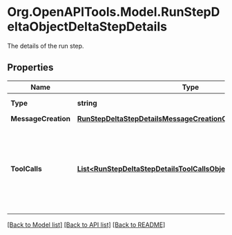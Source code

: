 # Org.OpenAPITools.Model.RunStepDeltaObjectDeltaStepDetails
The details of the run step.

## Properties

Name | Type | Description | Notes
------------ | ------------- | ------------- | -------------
**Type** | **string** | Always &#x60;message_creation&#x60;. | 
**MessageCreation** | [**RunStepDeltaStepDetailsMessageCreationObjectMessageCreation**](RunStepDeltaStepDetailsMessageCreationObjectMessageCreation.md) |  | [optional] 
**ToolCalls** | [**List&lt;RunStepDeltaStepDetailsToolCallsObjectToolCallsInner&gt;**](RunStepDeltaStepDetailsToolCallsObjectToolCallsInner.md) | An array of tool calls the run step was involved in. These can be associated with one of three types of tools: &#x60;code_interpreter&#x60;, &#x60;retrieval&#x60;, or &#x60;function&#x60;.  | [optional] 

[[Back to Model list]](../README.md#documentation-for-models) [[Back to API list]](../README.md#documentation-for-api-endpoints) [[Back to README]](../README.md)

